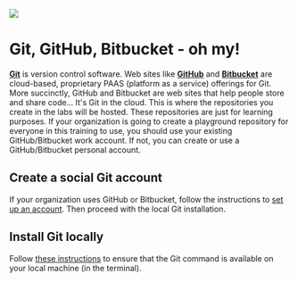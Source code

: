 ![](/assets/gitLogo.png)

# Git, GitHub, Bitbucket - oh my!
[**Git**](https://git-scm.org) is version control software. Web sites like [**GitHub**](https://github.com) and  [**Bitbucket**](https://bitbucket.org/product) are cloud-based, proprietary PAAS (platform as a service) offerings for Git.  More succinctly, GitHub and Bitbucket are web sites that help people store and share code... It's Git in the cloud.  This is where the repositories you create in the labs will be hosted.  These repositories are just for learning purposes.  If your organization is going to create a playground repository for everyone in this training to use, you should use your existing GitHub/Bitbucket work account.  If not, you can create or use a GitHub/Bitbucket personal account.

## Create a social Git account

If your organization uses GitHub or Bitbucket, follow the instructions to [set up an account](/git/account.html).  Then proceed with the local Git installation.


## Install Git locally
Follow [these instructions](/git/install.html) to ensure that the Git command is available on your local machine (in the terminal). 
